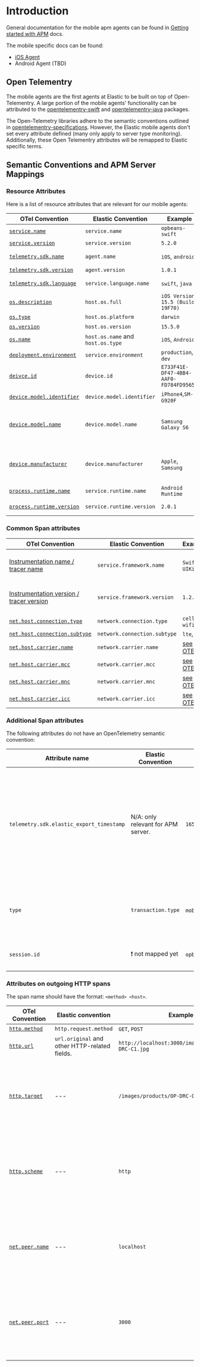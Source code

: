 # Introduction

General documentation for the mobile apm agents can be found in [Getting started with APM](https://www.elastic.co/guide/en/apm/get-started/current/overview.html) docs.

The mobile specific docs can be found:

* [iOS Agent](https://www.elastic.co/guide/en/apm/agent/swift/0.x/intro.html)
* Android Agent (TBD)

## Open Telementry
The mobile agents are the first agents at Elastic to be built on top of Open-Telementry. 
A large portion of the mobile agents' functionality can be attributed to the [opentelementry-swift](https://github.com/open-telemetry/opentelemetry-swift) and [opentelementry-java](https://github.com/open-telemtry/opentelemetry-java) packages.

The Open-Telemetry libraries adhere to the semantic conventions outlined in [opentelementry-specifications](https://github.com/open-telemetry/opentelemetry-specification). 
However, the Elastic mobile agents don't set every attribute defined (many only apply to server type monitoring). Additionally, these Open Telementry attributes will be remapped to Elastic specific terms. 

## Semantic Conventions and APM Server Mappings


### Resource Attributes 
Here is a list of resource attributes that are relevant for our mobile agents:

| OTel Convention        | Elastic Convention         | Example                          | Required | Comment                            |
|------------------------|----------------------------|----------------------------------| ---------| -----------------------------------|
| [`service.name`](https://opentelemetry.io/docs/reference/specification/resource/semantic_conventions/#service)         | `service.name`             | `opbeans-swift`                  | :white_check_mark: yes |  |     
| [`service.version`](https://opentelemetry.io/docs/reference/specification/resource/semantic_conventions/#service)     | `service.version`          | `5.2.0`                          | :white_check_mark: yes |                             | 
| [`telemetry.sdk.name`](https://opentelemetry.io/docs/reference/specification/resource/semantic_conventions/#telemetry-sdk)   | `agent.name`               | `iOS`, `android`             | :white_check_mark: yes | Elastic's `agent.name` is mapped from:  `telemetry.sdk.name`/`telemetry.sdk.language` |
| [`telemetry.sdk.version`](https://opentelemetry.io/docs/reference/specification/resource/semantic_conventions/#telemetry-sdk)| `agent.version`            | `1.0.1`                     | :white_check_mark: yes |    |                 
| [`telemetry.sdk.language`](https://opentelemetry.io/docs/reference/specification/resource/semantic_conventions/#telemetry-sdk)| `service.language.name`   | `swift`, `java`              | :white_check_mark: yes | Elastic's `agent.name` is mapped from:  `telemetry.sdk.name`/`telemetry.sdk.language` |
| [`os.description`](https://opentelemetry.io/docs/reference/specification/resource/semantic_conventions/os/)       | `host.os.full`             | `iOS Version 15.5 (Build 19F70)`      | :x: no | |
| [`os.type`](https://opentelemetry.io/docs/reference/specification/resource/semantic_conventions/os/)             | `host.os.platform` | `darwin` | :white_check_mark: yes |  |
| [`os.version`](https://opentelemetry.io/docs/reference/specification/resource/semantic_conventions/os/)           | `host.os.version` | `15.5.0`        | :x: no | |
| [`os.name`](https://opentelemetry.io/docs/reference/specification/resource/semantic_conventions/os/)              | `host.os.name` and `host.os.type` | `iOS`, `Android`   | :white_check_mark: yes |  |
| [`deployment.environment`](https://opentelemetry.io/docs/reference/specification/resource/semantic_conventions/deployment_environment/) | `service.environment`    | `production`, `dev`              | :x: no |    |
| [`deivce.id`](https://opentelemetry.io/docs/reference/specification/resource/semantic_conventions/device/)        | `device.id`        | `E733F41E-DF47-4BB4-AAF0-FD784FD95653` | :x: no |  [Follow this description.](https://opentelemetry.io/docs/reference/specification/resource/semantic_conventions/device/) (Device ID should be fix and unique for a device but should not carry PII)  |
| [`device.model.identifier`](https://opentelemetry.io/docs/reference/specification/resource/semantic_conventions/device/) | `device.model.identifier` | `iPhone4`,`SM-G920F`            | :x: no  |             |
| [`device.model.name`](https://opentelemetry.io/docs/reference/specification/resource/semantic_conventions/device/)       | `device.model.name` | `Samsung Galaxy S6`            | :x: no  | This information is potentially not directly available on the device and needs to be derived / mapped from `device.model.identifier`. In this case, the APM server should do the mapping. |
| [`device.manufacturer`](https://opentelemetry.io/docs/reference/specification/resource/semantic_conventions/device/)     | `device.manufacturer` | `Apple`, `Samsung`            | :x: no  |  This information is potentially not directly available on the device and needs to be derived / mapped from `device.model.identifier`. In this case, the APM server should do the mapping. |   
| [`process.runtime.name`](https://opentelemetry.io/docs/reference/specification/resource/semantic_conventions/process/#process-runtimes) | `service.runtime.name` | `Android Runtime` | :x: no | Use `Android Runtime` for Android.  |
| [`process.runtime.version`](https://opentelemetry.io/docs/reference/specification/resource/semantic_conventions/process/#process-runtimes) | `service.runtime.version` | `2.0.1` | :x: no | Use the Dalvik version for Android (`System.getProperty("java.vm.version")`).  |

### Common Span attributes
| OTel Convention                         | Elastic Convention         | Example                          | Required | Comment                            |
|-----------------------------------------|----------------------------|----------------------------------| ---------| ---------------------------------|
| [Instrumentation name / tracer name](https://opentelemetry.io/docs/reference/specification/trace/api/#get-a-tracer) |`service.framework.name`| `SwiftUI`, `UIKit` | :x: no | Use the name of the library that is instrumented.|
| [Instrumentation version / tracer version](https://opentelemetry.io/docs/reference/specification/trace/api/#get-a-tracer) |`service.framework.version`| `1.2.3`| :x: no | Use the version of the library that is instrumented. |
| [`net.host.connection.type`](https://opentelemetry.io/docs/reference/specification/trace/semantic_conventions/span-general/) | `network.connection.type` | `cell`, `wifi` | :x: no||
| [`net.host.connection.subtype`](https://opentelemetry.io/docs/reference/specification/trace/semantic_conventions/span-general/) | `network.connection.subtype` | `lte`, `edge` | :x: no||
| [`net.host.carrier.name`](https://opentelemetry.io/docs/reference/specification/trace/semantic_conventions/span-general/) | `network.carrier.name` | [see OTEL](https://opentelemetry.io/docs/reference/specification/trace/semantic_conventions/span-general/) | :x: no||
| [`net.host.carrier.mcc`](https://opentelemetry.io/docs/reference/specification/trace/semantic_conventions/span-general/) | `network.carrier.mcc` | [see OTEL](https://opentelemetry.io/docs/reference/specification/trace/semantic_conventions/span-general/) | :x: no||
| [`net.host.carrier.mnc`](https://opentelemetry.io/docs/reference/specification/trace/semantic_conventions/span-general/) | `network.carrier.mnc` | [see OTEL](https://opentelemetry.io/docs/reference/specification/trace/semantic_conventions/span-general/) | :x: no||
| [`net.host.carrier.icc`](https://opentelemetry.io/docs/reference/specification/trace/semantic_conventions/span-general/) | `network.carrier.icc` | [see OTEL](https://opentelemetry.io/docs/reference/specification/trace/semantic_conventions/span-general/) | :x: no||

### Additional Span attributes

The following attributes do not have an OpenTelemetry semantic convention:

| Attribute name                          | Elastic Convention         | Example                          | Required | Comment                            |
|-----------------------------------------|----------------------------|----------------------------------| ---------| ---------------------------------|
| `telemetry.sdk.elastic_export_timestamp`| N/A: only relevant for APM server.     | `1658149487000000000` | :white_check_mark: yes | This is required to deal with the time skew on mobile devices. Set this to the timestamp (in nanoseconds) when the span is exported in the OpenTelemetry span processer. |
| `type` | `transaction.type` | `mobile` :interrobang: | :white_check_mark: yes | :heavy_exclamation_mark: Need to define new values for transactions resulting from mobile interactions. |
| `session.id`         | :heavy_exclamation_mark: not mapped yet         | `opbeans-swift`                  | :x: no | Some id for a session. This is not specified in OTel, yet. | 


### Attributes on outgoing HTTP spans 

The span name should have the format: `<method> <host>`.

| OTel Convention          | Elastic convention    | Example        | Required | Comment                            |
|--------------------------|-----------------------|----------------| ---------| -----------------------------------|
| [`http.method`](https://opentelemetry.io/docs/reference/specification/trace/semantic_conventions/http/)    | `http.request.method` | `GET`, `POST`   | :white_check_mark: yes |                                     | 
| [`http.url`](https://opentelemetry.io/docs/reference/specification/trace/semantic_conventions/http/)       | `url.original` and other HTTP-related fields. | `http://localhost:3000/images/products/OP-DRC-C1.jpg`  | :x: no| |
| [`http.target`](https://opentelemetry.io/docs/reference/specification/trace/semantic_conventions/http/)    |  ---                   | `/images/products/OP-DRC-C1.jpg` |  :x: no | Fallback field to derive HTTP-related fields if `http.url` field is not provided. |
| [`http.scheme`](https://opentelemetry.io/docs/reference/specification/trace/semantic_conventions/http/)    |  ---                  | `http`         | :x: no| Fallback field to derive HTTP-related fields if `http.url` field is not provided.|
| [`net.peer.name`](https://opentelemetry.io/docs/reference/specification/trace/semantic_conventions/http/)  |  ---                  | `localhost`    | :x: no| Fallback field to derive HTTP-related fields if `http.url` field is not provided.|
| [`net.peer.port`](https://opentelemetry.io/docs/reference/specification/trace/semantic_conventions/http/)  |  ---                  | `3000`          | :x: no| Fallback field to derive HTTP-related fields if `http.url` field is not provided. |

